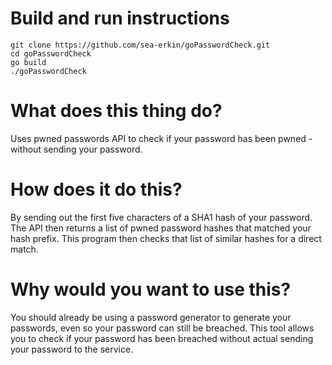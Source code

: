 # Build and run instructions

```
git clone https://github.com/sea-erkin/goPasswordCheck.git
cd goPasswordCheck
go build
./goPasswordCheck
```

# What does this thing do?

Uses pwned passwords API to check if your password has been pwned - without sending your password. 

# How does it do this?

By sending out the first five characters of a SHA1 hash of your password. The API then returns a list of pwned password hashes that matched your hash prefix. This program then checks that list of similar hashes for a direct match.

# Why would you want to use this?

You should already be using a password generator to generate your passwords, even so your password can still be breached. This tool allows you to check if your password has been breached without actual sending your password to the service.
